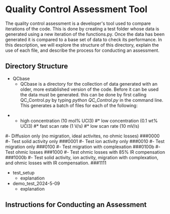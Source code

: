 # Quality Control Assessment Tool

The quality control assessment is a developer's tool used to compare iterations of the code. This is done by creating a test folder whose data is generated using a new iteration of the functions.py. Once the data has been generated it is compared to a base set of data to check its performance. In this description, we will explore the structure of this directory, explain the use of each file, and describe the process for conducting an assessment.

## Directory Structure 
* QCbase
  - QCbase is a directory for the collection of data generated with an older, more established version of the code. Before it can be used the data must be generated. this can be done by first calling QC_Control.py by typing *python QC_Control.py* in the command line. This generates a batch of files for each of the following:

- * high concentration (10 mol% UCl3)
#* low concentration (0.1 wt% UCl3) 
#* fast scan rate (1 V/s) 
#* low scan rate (10 mV/s)
 

#- Diffusion only (no migration, ideal activites, no ohmic losses)  ###0000
#- Test solid activity only                                         ###0001
#- Test ion activity only                                           ###0010
#- Test migration only                                              ###0100
#- Test migration with complexation                                 ###0100b
#- Test ohmic losses                                                ###1000
#- Test ohmic losses with 85% IR compensation                       ###1000b
#- Test solid activity, ion activity, migration with complexation, and ohmic losses with IR compensation. ###1111
 
* test_setup
  - explanation  
* demo_test_2024-5-09
  - explanation 

## Instructions for Conducting an Assessment 
